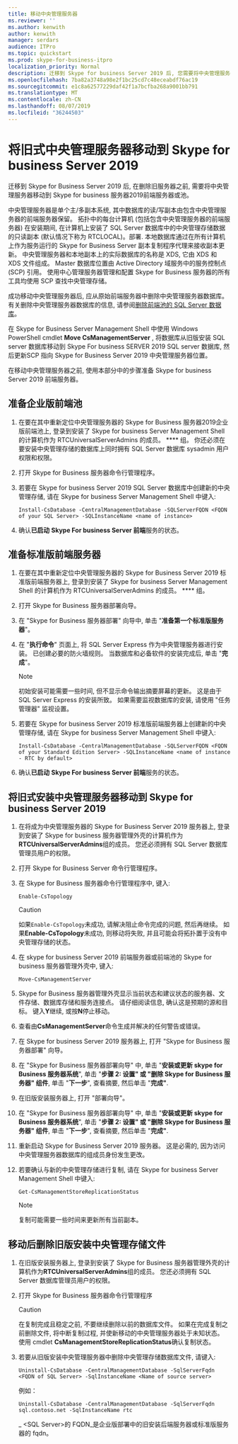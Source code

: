 ```yaml
---
title: 移动中央管理服务器
ms.reviewer: ''
ms.author: kenwith
author: kenwith
manager: serdars
audience: ITPro
ms.topic: quickstart
ms.prod: skype-for-business-itpro
localization_priority: Normal
description: 迁移到 Skype for business Server 2019 后, 您需要将中央管理服务器移动到 Skype for business 服务器2019前端服务器或池, 然后才能删除旧服务器。
ms.openlocfilehash: 7ba82a3748a98e2f1bc25cd7c48eceabdf76ac19
ms.sourcegitcommit: e1c8a62577229daf42f1a7bcfba268a9001bb791
ms.translationtype: MT
ms.contentlocale: zh-CN
ms.lasthandoff: 08/07/2019
ms.locfileid: "36244503"
---
```

# <a name="move-the-legacy-central-management-server-to-skype-for-business-server-2019"></a>将旧式中央管理服务器移动到 Skype for business Server 2019

迁移到 Skype for Business Server 2019 后, 在删除旧服务器之前, 需要将中央管理服务器移动到 Skype for business 服务器2019前端服务器或池。 
  
中央管理服务器是单个主/多副本系统, 其中数据库的读/写副本由包含中央管理服务器的前端服务器保留。 拓扑中的每台计算机 (包括包含中央管理服务器的前端服务器) 在安装期间, 在计算机上安装了 SQL Server 数据库中的中央管理存储数据的只读副本 (默认情况下称为 RTCLOCAL)。部署. 本地数据库通过在所有计算机上作为服务运行的 Skype for Business Server 副本复制程序代理来接收副本更新。 中央管理服务器和本地副本上的实际数据库的名称是 XDS, 它由 XDS 和 XDS 文件组成。 Master 数据库位置由 Active Directory 域服务中的服务控制点 (SCP) 引用。 使用中心管理服务器管理和配置 Skype for Business 服务器的所有工具均使用 SCP 查找中央管理存储。
  
成功移动中央管理服务器后, 应从原始前端服务器中删除中央管理服务器数据库。 有关删除中央管理服务器数据库的信息, 请参阅[删除前端池的 SQL Server 数据库](remove-the-sql-server-database-for-a-front-end-pool.md)。
  
在 Skype for Business Server Management Shell 中使用 Windows PowerShell cmdlet **Move CsManagementServer** , 将数据库从旧版安装 SQL server 数据库移动到 Skype For business SERVER 2019 SQL server 数据库, 然后更新SCP 指向 Skype for Business Server 2019 中央管理服务器位置。 
  
在移动中央管理服务器之前, 使用本部分中的步骤准备 Skype for business Server 2019 前端服务器。
  
## <a name="to-prepare-an-enterprise-edition-front-end-pool"></a>准备企业版前端池

1. 在要在其中重新定位中央管理服务器的 Skype for Business 服务器2019企业版前端池上, 登录到安装了 Skype for business Server Management Shell 的计算机作为 RTCUniversalServerAdmins 的成员。 **** 组。 你还必须在要安装中央管理存储的数据库上同时拥有 SQL Server 数据库 sysadmin 用户权限和权限。 
    
2. 打开 Skype for Business 服务器命令行管理程序。
    
3. 若要在 Skype for business Server 2019 SQL Server 数据库中创建新的中央管理存储, 请在 Skype for business Server Management Shell 中键入:
    
   ```
   Install-CsDatabase -CentralManagementDatabase -SQLServerFQDN <FQDN of your SQL Server> -SQLInstanceName <name of instance>
   ```

4. 确认**已启动** **Skype For business Server 前端**服务的状态。
    
## <a name="to-prepare-a-standard-edition-front-end-server"></a>准备标准版前端服务器

1. 在要在其中重新定位中央管理服务器的 Skype for Business Server 2019 标准版前端服务器上, 登录到安装了 Skype for business Server Management Shell 的计算机作为 RTCUniversalServerAdmins 的成员。 **** 组。 
    
2. 打开 Skype for Business 服务器部署向导。
    
3. 在 "Skype for Business 服务器部署" 向导中, 单击 "**准备第一个标准版服务器**"。
    
4. 在 "**执行命令**" 页面上, 将 SQL Server Express 作为中央管理服务器进行安装。 已创建必要的防火墙规则。 当数据库和必备软件的安装完成后, 单击 "**完成**"。
    
    > [!NOTE]
    > 初始安装可能需要一些时间, 但不显示命令输出摘要屏幕的更新。 这是由于 SQL Server Express 的安装所致。 如果需要监视数据库的安装, 请使用 "任务管理器" 监视设置。 
  
5. 若要在 Skype for business Server 2019 标准版前端服务器上创建新的中央管理存储, 请在 Skype for business Server Management Shell 中键入: 
    
   ```
   Install-CsDatabase -CentralManagementDatabase -SQLServerFQDN <FQDN of your Standard Edition Server> -SQLInstanceName <name of instance - RTC by default>
   ```

6. 确认**已启动** **Skype For business Server 前端**服务的状态。
    
## <a name="to-move-the-legacy-installs-central-management-server-to-skype-for-business-server-2019"></a>将旧式安装中央管理服务器移动到 Skype for business Server 2019

1. 在将成为中央管理服务器的 Skype for Business Server 2019 服务器上, 登录到安装了 Skype for business 服务器管理外壳的计算机作为**RTCUniversalServerAdmins**组的成员。 您还必须拥有 SQL Server 数据库管理员用户的权限。 
    
2. 打开 Skype for Business Server 命令行管理程序。
    
3. 在 Skype for Business 服务器命令行管理程序中, 键入: 
    
   ```
   Enable-CsTopology
   ```

    > [!CAUTION]
    > 如果`Enable-CsTopology`未成功, 请解决阻止命令完成的问题, 然后再继续。 如果**Enable-CsTopology**未成功, 则移动将失败, 并且可能会将拓扑置于没有中央管理存储的状态。 
  
4. 在 skype for business Server 2019 前端服务器或前端池的 Skype for business 服务器管理外壳中, 键入: 
    
   ```
   Move-CsManagementServer
   ```

5. Skype for Business 服务器管理外壳显示当前状态和建议状态的服务器、文件存储、数据库存储和服务连接点。 请仔细阅读信息, 确认这是预期的源和目标。 键入**Y**继续, 或按**N**停止移动。 
    
6. 查看由**CsManagementServer**命令生成并解决的任何警告或错误。 
    
7. 在 Skype for business Server 2019 服务器上, 打开 "Skype for Business 服务器部署" 向导。 
    
8. 在 "Skype for Business 服务器部署向导" 中, 单击 "**安装或更新 skype for Business 服务器系统**", 单击 "**步骤 2: 设置" 或 "删除 Skype for Business 服务器" 组件**, 单击 "**下一步**", 查看摘要, 然后单击 "**完成"**. 
    
9. 在旧版安装服务器上, 打开 "部署向导"。 
    
10. 在 "Skype for Business 服务器部署向导" 中, 单击 "**安装或更新 skype for Business 服务器系统**", 单击 "**步骤 2: 设置" 或 "删除 Skype for Business 服务器" 组件**, 单击 "**下一步**", 查看摘要, 然后单击 "**完成"**. 
    
11. 重新启动 Skype for Business Server 2019 服务器。 这是必需的, 因为访问中央管理服务器数据库的组成员身份发生更改。
    
12. 若要确认与新的中央管理存储进行复制, 请在 Skype for business Server Management Shell 中键入: 
    
    ```
    Get-CsManagementStoreReplicationStatus
    ```

    > [!NOTE]
    > 复制可能需要一些时间来更新所有当前副本。 
  
## <a name="to-remove-legacy-install-central-management-store-files-after-a-move"></a>移动后删除旧版安装中央管理存储文件

1. 在旧版安装服务器上, 登录到安装了 Skype for Business 服务器管理外壳的计算机作为**RTCUniversalServerAdmins**组的成员。 您还必须拥有 SQL Server 数据库管理员用户的权限。 
    
2. 打开 Skype for Business 服务器命令行管理程序
    
    > [!CAUTION]
    > 在复制完成且稳定之前, 不要继续删除以前的数据库文件。 如果在完成复制之前删除文件, 将中断复制过程, 并使新移动的中央管理服务器处于未知状态。 使用 cmdlet **CsManagementStoreReplicationStatus**确认复制状态。 
  
3. 若要从旧版安装中央管理服务器中删除中央管理存储数据库文件, 请键入:
    
   ```
   Uninstall-CsDatabase -CentralManagementDatabase -SqlServerFqdn <FQDN of SQL Server> -SqlInstanceName <Name of source server>
   ```

    例如：
    
   ```
   Uninstall-CsDatabase -CentralManagementDatabase -SqlServerFqdn sql.contoso.net -SqlInstanceName rtc
   ```

    _ \<SQL Server\>的 FQDN_是企业版部署中的旧安装后端服务器或标准版服务器的 fqdn。 
    

